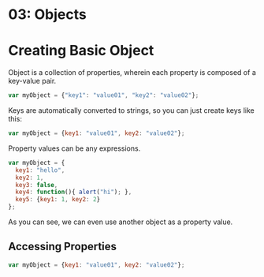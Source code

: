 # 03: Objects

# Creating Basic Object

Object is a collection of properties, wherein each property is composed of a key-value pair.

```js
var myObject = {"key1": "value01", "key2": "value02"};
```

Keys are automatically converted to strings, so you can just create keys like this:

```js
var myObject = {key1: "value01", key2: "value02"};
```

Property values can be any expressions.

```js
var myObject = {
  key1: "hello",
  key2: 1,
  key3: false,
  key4: function(){ alert("hi"); },
  key5: {key1: 1, key2: 2}
};
```

As you can see, we can even use another object as a property value.


## Accessing Properties

```js
var myObject = {key1: "value01", key2: "value02"};
```

